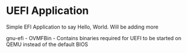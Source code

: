 # UEFI Application
Simple EFI Application to say Hello, World. Will be adding more

gnu-efi - 
OVMFBin - Contains binaries required for UEFI to be started on QEMU instead of the default BIOS
